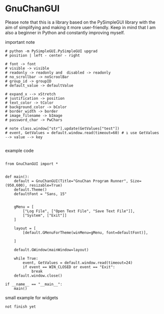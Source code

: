 # GnuChanGUI
<p> Please note that this is a library based on the PySimpleGUI library with the aim of simplifying and making it more user-friendly. Keep in mind that I am also a beginner in Python and constantly improving myself. </p>

important note
```
# python -m PySimpleGUI.PySimpleGUI upgrad
# position | left - center - right

# font -> font
# visible -> visible
# readonly -> readonly and  disabled -> readonly
# no_scrollbar -> noScroolBar
# group_id -> groupID
# default_value -> defaultValue

# expand_x --> xStretch
# justification -> position
# text_color -> tColor
# background_color -> bColor
# border_width -> border
# image_filename -> bImage
# password_char -> PwChars

# note class.window["str"].update(GetValues["test"])
# event, GetValues = default.window.read(timeout=60) # ı use GetValues --> value --> key


```

example code

``` 

from GnuChanGUI import *


def main():
    default = GnuChanGUI(Title="GnuChan Program Runner", Size=(950,600), resizable=True)
    default.Theme()
    defaultFont = "Sans, 15"


    gMenu = [
        ["Log File", ["Open Text File", "Save Text File"]],
        ["System", ["Exit"]]
    ]

    layout = [
        [default.GMenuForTheme(winMenu=gMenu, font=defaultFont)],
        
    ]

    default.GWindow(mainWindow=layout)

    while True:
        event, GetValues = default.window.read(timeout=24)
        if event == WIN_CLOSED or event == "Exit":
            break
    default.window.close()

if __name__ == "__main__":
    main()

```




small example for widgets

 ```
 not finish yet
 ```
